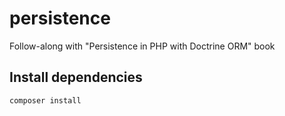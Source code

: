 # persistence
Follow-along with "Persistence in PHP with Doctrine ORM" book

## Install dependencies
`composer install`